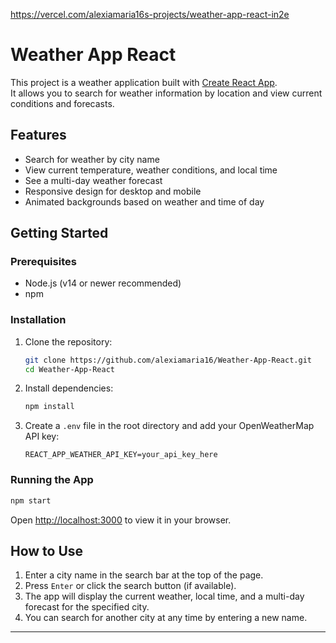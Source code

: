 https://vercel.com/alexiamaria16s-projects/weather-app-react-in2e

# Weather App React

This project is a weather application built with [Create React App](https://github.com/facebook/create-react-app).  
It allows you to search for weather information by location and view current conditions and forecasts.

## Features

- Search for weather by city name
- View current temperature, weather conditions, and local time
- See a multi-day weather forecast
- Responsive design for desktop and mobile
- Animated backgrounds based on weather and time of day

## Getting Started

### Prerequisites

- Node.js (v14 or newer recommended)
- npm

### Installation

1. Clone the repository:
   ```bash
   git clone https://github.com/alexiamaria16/Weather-App-React.git
   cd Weather-App-React
   ```

2. Install dependencies:
   ```bash
   npm install
   ```

3. Create a `.env` file in the root directory and add your OpenWeatherMap API key:
   ```
   REACT_APP_WEATHER_API_KEY=your_api_key_here
   ```

### Running the App

```bash
npm start
```
Open [http://localhost:3000](http://localhost:3000) to view it in your browser.

## How to Use

1. Enter a city name in the search bar at the top of the page.
2. Press `Enter` or click the search button (if available).
3. The app will display the current weather, local time, and a multi-day forecast for the specified city.
4. You can search for another city at any time by entering a new name.

---

